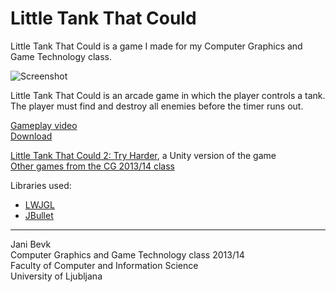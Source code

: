 Little Tank That Could
======================

Little Tank That Could is a game I made for my Computer Graphics and Game Technology class.

![Screenshot](http://bitbucket.org/zero-slo/little-tank-that-could/raw/master/screen.png)

Little Tank That Could is an arcade game in which the player controls a tank. The player must find and destroy all enemies before the timer runs out.

[Gameplay video](http://www.youtube.com/watch?v=b9BjdQYTVa8)    
[Download](https://bitbucket.org/zero-slo/little-tank-that-could/downloads/Little%20Tank%20That%20Could%20v1.0.1%20Redist.zip)   

[Little Tank That Could 2: Try Harder](https://bitbucket.org/zero-slo/little-tank-that-could-2-try-harder), a Unity version of the game     
[Other games from the CG 2013/14 class](https://www.youtube.com/watch?v=NTk769wBu9Q)       

Libraries used:   
+ [LWJGL](http://lwjgl.org/)
+ [JBullet](http://jbullet.advel.cz/)

***
Jani Bevk   
Computer Graphics and Game Technology class 2013/14   
Faculty of Computer and Information Science   
University of Ljubljana   